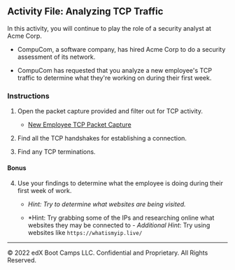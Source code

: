 ## Activity File: Analyzing TCP Traffic

In this activity, you will continue to play the role of a security analyst at Acme Corp.

- CompuCom, a software company, has hired Acme Corp to do a security assessment of its network.

- CompuCom has requested that you analyze a new employee's TCP traffic to determine what they're working on during their first week.

### Instructions

1.  Open the packet capture provided and filter out for TCP activity.

     - [New Employee TCP Packet Capture](Resources/packetcapTCPclass.pcapng)
   
2. Find all the TCP handshakes for establishing a connection.
   
3. Find any TCP terminations.
   
#### Bonus

4.  Use your findings to determine what the employee is doing during their first week of work.
  
    -  *Hint: Try to determine what websites are being visited.*

    - *Hint:  Try grabbing some of the IPs and researching online what websites they may be connected to
          - *Additional Hint*: Try using websites like `https://whatismyip.live/` 
    
---
© 2022 edX Boot Camps LLC. Confidential and Proprietary. All Rights Reserved.

